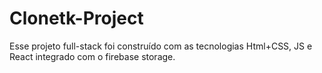 # Clonetk-Project
Esse projeto full-stack foi construído com as tecnologias Html+CSS, JS e React integrado com o firebase storage.
